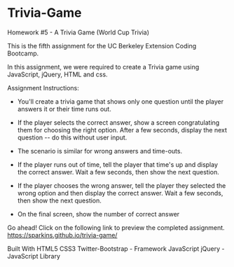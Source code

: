 # Trivia-Game

Homework #5 - A Trivia Game (World Cup Trivia)

This is the fifth assignment for the UC Berkeley Extension Coding Bootcamp.

In this assignment, we were required to create a Trivia game using JavaScript, jQuery, HTML and css.

Assignment Instructions:

* You'll create a trivia game that shows only one question until the player answers it or their time runs out.

* If the player selects the correct answer, show a screen congratulating them for choosing the right option. After a few seconds, display the next question -- do this without user input.

* The scenario is similar for wrong answers and time-outs.

* If the player runs out of time, tell the player that time's up and display the correct answer. Wait a few seconds, then show the next question.

* If the player chooses the wrong answer, tell the player they selected the wrong option and then display the correct answer. Wait a few seconds, then show the next question.

* On the final screen, show the number of correct answer

Go ahead! Click on the following link to preview the completed assignment.
https://sparkins.github.io/trivia-game/

Built With
HTML5
CSS3
Twitter-Bootstrap - Framework
JavaScript
jQuery - JavaScript Library
